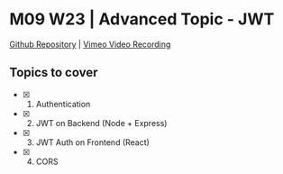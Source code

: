 # M09 W23 | Advanced Topic - JWT
[Github Repository](https://github.com/Alfredo08/Cohort-West-November-13-2023/tree/main/W10MD2-%20Advanced%20Topic%20-%20JWT) | [Vimeo Video Recording](https://vimeo.com/907985307/3f2465fdbb?share=copy)

## Topics to cover 

* [X] 1. Authentication
* [X] 2. JWT on Backend (Node + Express)
* [X] 3. JWT Auth on Frontend (React) 
* [X] 4. CORS

